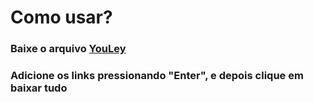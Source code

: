 # Como usar?

<h3>Baixe o arquivo <a href="https://github.com/derleymad/youtube-py/raw/main/src/dist/YouLey.exe">YouLey</a> </h3>
<h3>Adicione os links pressionando "Enter", e depois clique em baixar tudo</h3>

